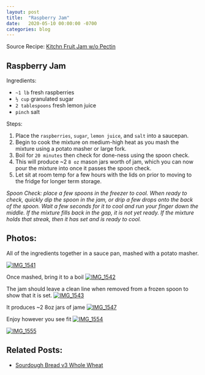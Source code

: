 ```yaml
---
layout: post
title:  "Raspberry Jam"
date:   2020-05-10 00:00:00 -0700
categories: blog
---
```


Source Recipe: [Kitchn Fruit Jam w/o Pectin](https://www.thekitchn.com/how-to-make-basic-fruit-jam-cooking-lessons-from-the-kitchn-193560)

Raspberry Jam
-

Ingredients:
- `~1 lb` fresh raspberries 
- `½ cup` granulated sugar
- `2 tablespoons` fresh lemon juice
- `pinch` salt 

Steps:
1. Place the `raspberries`, `sugar`, `lemon juice`, and `salt` into a saucepan.
2. Begin to cook the mixture on medium-high heat as you mash the mixture using a potato masher or large fork.
3. Boil for `20 minutes` then check for done-ness using the spoon check.
4. This will produce ~2 `8 oz` mason jars worth of jam, which you can now pour the mixture into once it passes the 
spoon check. 
5. Let sit at room temp for a few hours with the lids on prior to moving to the fridge for longer term storage. 


*Spoon Check: place a few spoons in the freezer to cool. When ready to check, quickly dip the spoon in the jam, or drip
a few drops onto the back of the spoon. Wait a few seconds for it to cool and run your finger down the middle. If the mixture
fills back in the gap, it is not yet ready. If the mixture holds that streak, then it has set and is ready to cool.*


Photos:
- 

All of the ingredients together in a sauce pan, mashed with a potato masher. 

<a data-flickr-embed="true" href="https://www.flickr.com/photos/188265593@N07/49880748068/in/photostream/" title="IMG_1541"><img src="https://live.staticflickr.com/65535/49880748068_d350a36a86_c.jpg" alt="IMG_1541"></a><script async src="//embedr.flickr.com/assets/client-code.js" charset="utf-8"></script>

Once mashed, bring it to a boil
<a data-flickr-embed="true" href="https://www.flickr.com/photos/188265593@N07/49881583717/in/photostream/" title="IMG_1542"><img src="https://live.staticflickr.com/65535/49881583717_76ae487420_c.jpg" alt="IMG_1542"></a><script async src="//embedr.flickr.com/assets/client-code.js" charset="utf-8"></script>

The jam should leave a clean line when removed from a frozen spoon to show that it is set.
<a data-flickr-embed="true" href="https://www.flickr.com/photos/188265593@N07/49881583532/in/photostream/" title="IMG_1543"><img src="https://live.staticflickr.com/65535/49881583532_70fa958db1_c.jpg" alt="IMG_1543"></a><script async src="//embedr.flickr.com/assets/client-code.js" charset="utf-8"></script>

It produces ~2 8oz jars of jame
<a data-flickr-embed="true" href="https://www.flickr.com/photos/188265593@N07/49881582037/in/photostream/" title="IMG_1547"><img src="https://live.staticflickr.com/65535/49881582037_e727f04c4c_c.jpg" alt="IMG_1547"></a><script async src="//embedr.flickr.com/assets/client-code.js" charset="utf-8"></script>

Enjoy however you see fit 
<a data-flickr-embed="true" href="https://www.flickr.com/photos/188265593@N07/49881675372/in/photostream/" title="IMG_1554"><img src="https://live.staticflickr.com/65535/49881675372_58c87c962e_c.jpg" alt="IMG_1554"></a><script async src="//embedr.flickr.com/assets/client-code.js" charset="utf-8"></script>

<a data-flickr-embed="true" href="https://www.flickr.com/photos/188265593@N07/49881675457/in/photostream/" title="IMG_1555"><img src="https://live.staticflickr.com/65535/49881675457_e0a21bb27c_c.jpg" alt="IMG_1555"></a><script async src="//embedr.flickr.com/assets/client-code.js" charset="utf-8"></script>

Related Posts:
-
- [Sourdough Bread v3 Whole Wheat](/blog/2020/05/09/Sourdough-Bread-v3-Whole-Wheat.html)

